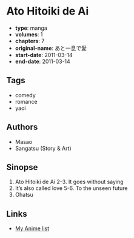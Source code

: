 # Ato Hitoiki de Ai

-   **type**: manga
-   **volumes**: 1
-   **chapters**: 7
-   **original-name**: あと一息で愛
-   **start-date**: 2011-03-14
-   **end-date**: 2011-03-14

## Tags

-   comedy
-   romance
-   yaoi

## Authors

-   Masao
-   Sangatsu (Story & Art)

## Sinopse

1. Ato Hitoiki de Ai
   2-3. It goes without saying
2. It’s also called love
   5-6. To the unseen future
3. Ohatsu

## Links

-   [My Anime list](https://myanimelist.net/manga/58101/Ato_Hitoiki_de_Ai)
